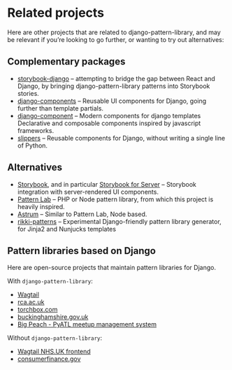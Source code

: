 # Related projects

Here are other projects that are related to django-pattern-library, and may be relevant if you’re looking to go further, or wanting to try out alternatives:

## Complementary packages

- [storybook-django](https://github.com/torchbox/storybook-django) – attempting to bridge the gap between React and Django, by bringing django-pattern-library patterns into Storybook stories.
- [django-components](https://github.com/EmilStenstrom/django-components/) – Reusable UI components for Django, going further than template partials.
- [django-component](https://gitlab.com/Mojeer/django_components) – Modern components for django templates
Declarative and composable components inspired by javascript frameworks.
- [slippers](https://github.com/mixxorz/slippers) – Reusable components for Django, without writing a single line of Python.

## Alternatives

- [Storybook](https://storybook.js.org/), and in particular [Storybook for Server](https://github.com/storybookjs/storybook/tree/master/app/server) – Storybook integration with server-rendered UI components.
- [Pattern Lab](http://patternlab.io/) – PHP or Node pattern library, from which this project is heavily inspired.
- [Astrum](http://astrum.nodividestudio.com/) – Similar to Pattern Lab, Node based.
- [rikki-patterns](https://github.com/springload/rikki-patterns) – Experimental Django-friendly pattern library generator, for Jinja2 and Nunjucks templates

## Pattern libraries based on Django

Here are open-source projects that maintain pattern libraries for Django.

With `django-pattern-library`:

- [Wagtail](https://github.com/wagtail/wagtail)
- [rca.ac.uk](https://github.com/torchbox/rca-wagtail-2019)
- [torchbox.com](https://github.com/torchbox/wagtail-torchbox)
- [buckinghamshire.gov.uk](https://github.com/Buckinghamshire-Digital-Service/buckinghamshire-council)
- [Big Peach - PyATL meetup management system](https://github.com/pyatl/big-peach)

Without `django-pattern-library`:

- [Wagtail NHS.UK frontend](https://github.com/nhsuk/wagtail-nhsuk-frontend)
- [consumerfinance.gov](https://github.com/cfpb/consumerfinance.gov)
